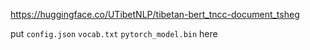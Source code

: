 https://huggingface.co/UTibetNLP/tibetan-bert_tncc-document_tsheg

put `config.json` `vocab.txt` `pytorch_model.bin` here